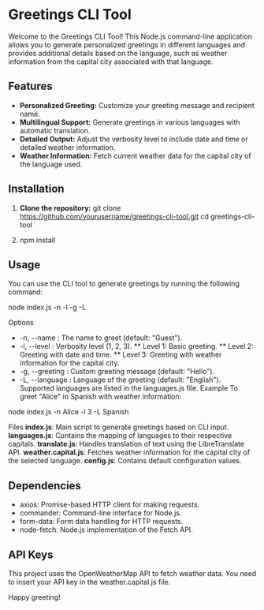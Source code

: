 # Greetings CLI Tool

Welcome to the Greetings CLI Tool! This Node.js command-line application allows you to generate personalized greetings in different languages and provides additional details based on the language, such as weather information from the capital city associated with that language.

## Features

- **Personalized Greeting:** Customize your greeting message and recipient name.
- **Multilingual Support:** Generate greetings in various languages with automatic translation.
- **Detailed Output:** Adjust the verbosity level to include date and time or detailed weather information.
- **Weather Information:** Fetch current weather data for the capital city of the language used.

## Installation

1. **Clone the repository:**
   git clone https://github.com/yourusername/greetings-cli-tool.git
   cd greetings-cli-tool

2. npm install

## Usage
You can use the CLI tool to generate greetings by running the following command:

node index.js -n <name> -l <level> -g <greeting> -L <language>

Options
* -n, --name <name>: The name to greet (default: "Guest").
* -l, --level <level>: Verbosity level (1, 2, 3).
** Level 1: Basic greeting.
** Level 2: Greeting with date and time.
** Level 3: Greeting with weather information for the capital city.
* -g, --greeting <greeting>: Custom greeting message (default: "Hello").
* -L, --language <language>: Language of the greeting (default: "English"). Supported languages are listed in the languages.js file.
Example
To greet "Alice" in Spanish with weather information:

node index.js -n Alice -l 3 -L Spanish

Files
**index.js**: Main script to generate greetings based on CLI input.
**languages.js**: Contains the mapping of languages to their respective capitals.
**translate.js**: Handles translation of text using the LibreTranslate API.
**weather.capital.js**: Fetches weather information for the capital city of the selected language.
**config.js**: Contains default configuration values.

## Dependencies
- axios: Promise-based HTTP client for making requests.
- commander: Command-line interface for Node.js.
- form-data: Form data handling for HTTP requests.
- node-fetch: Node.js implementation of the Fetch API.

## API Keys
This project uses the OpenWeatherMap API to fetch weather data. You need to insert your API key in the weather.capital.js file.

Happy greeting!

